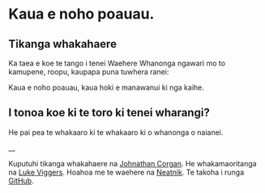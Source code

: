 # Kaua e noho poauau.

## Tikanga whakahaere

Ka taea e koe te tango i tenei Waehere Whanonga ngawari mo to kamupene, roopu, kaupapa puna tuwhera ranei:

Kaua e noho poauau, kaua hoki e manawanui ki nga kaihe.

## I tonoa koe ki te toro ki tenei wharangi?

He pai pea te whakaaro ki te whakaaro ki o whanonga o naianei.

__

Kuputuhi tikanga whakahaere na [Johnathan Corgan](https://keybase.io/jcorgan). He whakamaoritanga na [Luke Viggers](https://thisisluke.me). Hoahoa me te waehere na [Neatnik](https://neatnik.net/). Te takoha i runga [GitHub](https://github.com/neatnik/asshole.fyi).
